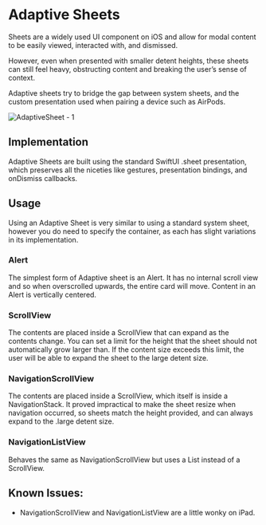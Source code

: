 # Adaptive Sheets
Sheets are a widely used UI component on iOS and allow for modal content to be easily viewed, interacted with, and dismissed. 

However, even when presented with smaller detent heights, these sheets can still feel heavy, obstructing content and breaking the user’s sense of context. 

Adaptive sheets try to bridge the gap between system sheets, and the custom presentation used when pairing a device such as AirPods. 

![AdaptiveSheet - 1](https://github.com/user-attachments/assets/14c21ef6-7a9b-4934-b2b5-00486f9e5bdf)

## Implementation
Adaptive Sheets are built using the standard SwiftUI .sheet presentation, which preserves all the niceties like gestures, presentation bindings, and onDismiss callbacks. 

## Usage
Using an Adaptive Sheet is very similar to using a standard system sheet, however you do need to specify the container, as each has slight variations in its implementation.

### Alert
The simplest form of Adaptive sheet is an Alert. It has no internal scroll view and so when overscrolled upwards, the entire card will move. Content in an Alert is vertically centered.

### ScrollView
The contents are placed inside a ScrollView that can expand as the contents change. You can set a limit for the height that the sheet should not automatically grow larger than. If the content size exceeds this limit, the user will be able to expand the sheet to the large detent size.

### NavigationScrollView
The contents are placed inside a ScrollView, which itself is inside a NavigationStack. It proved impractical to make the sheet resize when navigation occurred, so sheets match the height provided, and can always expand to the .large detent size.

### NavigationListView
Behaves the same as NavigationScrollView but uses a List instead of a ScrollView.

## Known Issues:
- NavigationScrollView and NavigationListView are a little wonky on iPad.
